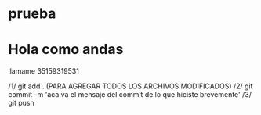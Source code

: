 # prueba
# Hola como andas

llamame 35159319531


/1/ git add .  (PARA AGREGAR TODOS LOS ARCHIVOS MODIFICADOS)
/2/ git commit -m 'aca va el mensaje del commit de lo que hiciste brevemente'
/3/ git push